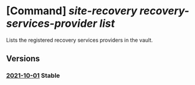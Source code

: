 # [Command] _site-recovery recovery-services-provider list_

Lists the registered recovery services providers in the vault.

## Versions

### [2021-10-01](/Resources/mgmt-plane/L3N1YnNjcmlwdGlvbnMve30vcmVzb3VyY2Vncm91cHMve30vcHJvdmlkZXJzL21pY3Jvc29mdC5yZWNvdmVyeXNlcnZpY2VzL3ZhdWx0cy97fS9yZXBsaWNhdGlvbnJlY292ZXJ5c2VydmljZXNwcm92aWRlcnM=/2021-10-01.xml) **Stable**

<!-- mgmt-plane /subscriptions/{}/resourcegroups/{}/providers/microsoft.recoveryservices/vaults/{}/replicationrecoveryservicesproviders 2021-10-01 -->
